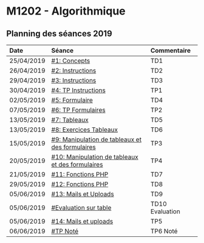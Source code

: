 # M1202 - Algorithmique

## Planning des séances 2019

| Date | Séance | Commentaire |
| :--- | :--- | :--- |
| 25/04/2019 | [\#1: Concepts](seance-1-concepts.md) | TD1 |
| 26/04/2019 | [\#2: Instructions](seance-2-instructions.md) | TD2 |
| 29/04/2019 | [\#3: Instructions](seance-3-instructions.md) | TD3 |
| 30/04/2019 | [\#4: TP Instructions](seance-4-tp-instructions.md) | TP1 |
| 02/05/2019 | [\#5: Formulaire](seance-5-formulaires.md) | TD4 |
| 07/05/2019 | [\#6: TP Formulaires](seance-6-tp-formulaires.md) | TP2 |
| 13/05/2019 | [\#7: Tableaux](seance-7-manipulation-des-tableaux-php.md) | TD5 |
| 13/05/2019 | [\#8: Exercices Tableaux](seance-8-exercices-sur-les-tableaux-et-les-formulaires.md) | TD6 |
| 15/05/2019 | [\#9: Manipulation de tableaux et des formulaires](seance-9-manipulation-de-tableaux-et-des-formulaires.md) | TP3 |
| 20/05/2019 | [\#10: Manipulation de tableaux et des formulaires](seance-10-manipulation-de-tableaux-et-des-formulaires.md) | TP4 |
| 21/05/2019 | [\#11: Fonctions PHP](seance-11-fonctions-php.md) | TD7 |
| 29/05/2019 | [\#12: Fonctions PHP](seance-12-exercices-fonctions-php.md) | TD8 |
| 05/06/2019 | [\#13: Mails et Uploads](seance-13-mails-et-uploads.md) | TD9 |
| 05/06/2019 | [\#Evaluation sur table](evaluation-sur-table.md) | TD10 Evaluation |
| 05/06/2019 | [\#14: Mails et uploads](seance-14-exercices-mails-et-uploads.md) | TP5 |
| 06/06/2019 | [\#TP Noté](tp-note.md) | TP6 Noté |

